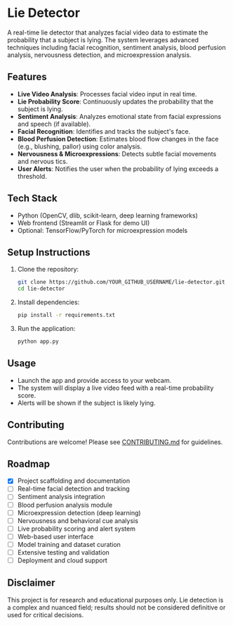 # Lie Detector

A real-time lie detector that analyzes facial video data to estimate the probability that a subject is lying. The system leverages advanced techniques including facial recognition, sentiment analysis, blood perfusion analysis, nervousness detection, and microexpression analysis.

## Features
- **Live Video Analysis**: Processes facial video input in real time.
- **Lie Probability Score**: Continuously updates the probability that the subject is lying.
- **Sentiment Analysis**: Analyzes emotional state from facial expressions and speech (if available).
- **Facial Recognition**: Identifies and tracks the subject's face.
- **Blood Perfusion Detection**: Estimates blood flow changes in the face (e.g., blushing, pallor) using color analysis.
- **Nervousness & Microexpressions**: Detects subtle facial movements and nervous tics.
- **User Alerts**: Notifies the user when the probability of lying exceeds a threshold.

## Tech Stack
- Python (OpenCV, dlib, scikit-learn, deep learning frameworks)
- Web frontend (Streamlit or Flask for demo UI)
- Optional: TensorFlow/PyTorch for microexpression models

## Setup Instructions
1. Clone the repository:
   ```bash
   git clone https://github.com/YOUR_GITHUB_USERNAME/lie-detector.git
   cd lie-detector
   ```
2. Install dependencies:
   ```bash
   pip install -r requirements.txt
   ```
3. Run the application:
   ```bash
   python app.py
   ```

## Usage
- Launch the app and provide access to your webcam.
- The system will display a live video feed with a real-time probability score.
- Alerts will be shown if the subject is likely lying.

## Contributing
Contributions are welcome! Please see [CONTRIBUTING.md](CONTRIBUTING.md) for guidelines.

## Roadmap
- [x] Project scaffolding and documentation
- [ ] Real-time facial detection and tracking
- [ ] Sentiment analysis integration
- [ ] Blood perfusion analysis module
- [ ] Microexpression detection (deep learning)
- [ ] Nervousness and behavioral cue analysis
- [ ] Live probability scoring and alert system
- [ ] Web-based user interface
- [ ] Model training and dataset curation
- [ ] Extensive testing and validation
- [ ] Deployment and cloud support

## Disclaimer
This project is for research and educational purposes only. Lie detection is a complex and nuanced field; results should not be considered definitive or used for critical decisions. 